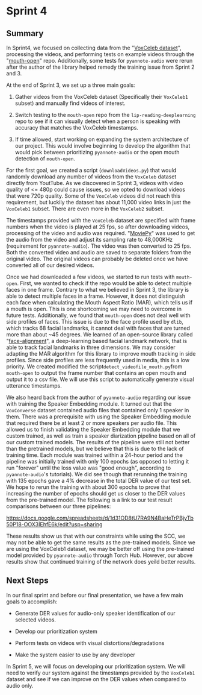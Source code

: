 # Sprint 4

## Summary

In Sprint4, we focused on collecting data from the "[VoxCeleb dataset](http://www.robots.ox.ac.uk/~vgg/data/voxceleb/)", processing the videos, and performing tests on example videos through the "[mouth-open](https://github.com/mauckc/mouth-open/)" repo. Additionally, some tests for `pyannote-audio` were rerun after the author of the library helped remedy the training issue from Sprint 2 and 3. 

At the end of Sprint 3, we set up a three main goals: 

1. Gather videos from the VoxCeleb dataset (Specifically their `VoxCeleb1` subset) and manually find videos of interest.

1. Switch testing to the `mouth-open` repo from the `lip-reading-deeplearning` repo to see if it can visually detect when a person is speaking with accuracy that matches the VoxCeleb timestamps.

1. If time allowed, start working on expanding the system architecture of our project. This would involve beginning to develop the algorithm that would pick between prioritizing `pyannote-audio` or the open mouth detection of `mouth-open`.

For the first goal, we created a script (`downloadVideos.py`) that would randomly download any number of videos from the `VoxCeleb` dataset directly from YoutTube. As we discovered in Sprint 3, videos with video quality of <= 480p could cause issues, so we opted to download videos that were 720p quality. Some of the `VoxCeleb` videos did not reach this requirement, but luckily the dataset has about 11,000 video links in just the `VoxCeleb1` subset. There are even more in the `VoxCeleb2` subset.

The timestamps provided with the `VoxCeleb` dataset are specified with frame numbers when the video is played at 25 fps, so after downloading videos, processing of the video and audio was required. "[MoviePy](https://github.com/Zulko/moviepy)" was used to get the audio from the video and adjust its sampling rate to 48,000KHz (requirement for `pyannote-audio`). The video was then converted to 25 fps. Both the converted video and audio are saved to separate folders from the original video. The original videos can probably be deleted once we have converted all of our desired videos.

Once we had downloaded a few videos, we started to run tests with `mouth-open`. First, we wanted to check if the repo would be able to detect multiple faces in one frame. Contrary to what we believed in Sprint 3, the library is able to detect multiple faces in a frame. However, it does not distinguish each face when calculating the Mouth Aspect Ratio (MAR), which tells us if a mouth is open. This is one shortcoming we may need to overcome in future tests. Additionally, we found that `mouth-open` does not deal well with side profiles of faces. This issue is due to the face profile used by `dlib`, which tracks 68 facial landmarks, it cannot deal with faces that are turned more than about ~45 degrees. We learned of an open-source library called "[face-alignment](https://github.com/1adrianb/face-alignment)", a deep-learning based facial landmark network, that is able to track facial landmarks in three dimensions. We may consider adapting the MAR algorithm for this library to improve mouth tracking in side profiles. Since side profiles are less frequently used in media, this is a low priority. We created modified the script`detect_videofile_mouth.py`from `mouth-open` to output the frame number that contains an open mouth and output it to a csv file. We will use this script to automatically generate visual utterance timestamps.

We also heard back from the author of `pyannote-audio` regarding our issue with training the Speaker Embedding module. It turned out that the `VoxConverse` dataset contained audio files that contained only 1 speaker in them. There was a prerequisite with using the Speaker Embedding module that required there be at least 2 or more speakers per audio file. This allowed us to finish validating the Speaker Embedding module that we custom trained, as well as train a speaker diarization pipeline based on all of our custom trained models. The results of the pipeline were still not better than the pretrained models, but we believe that this is due to the lack of training time. Each module was trained within a 24-hour period and the pipeline was initially trained with only 100 epochs (as opposed to letting it run "forever" until the loss value was "good enough", according to `pyannote-audio`'s tutorials). We did see though that rerunning the training with 135 epochs gave a 4% decrease in the total DER value of our test set. We hope to rerun the training with about 300 epochs to prove that increasing the number of epochs should get us closer to the DER values from the pre-trained model. The following is a link to our test result comparisons between our three pipelines:

https://docs.google.com/spreadsheets/d/1d31OD8tU7RA9N4BaHeTrPBjyTb50P18-OOX3IEhfE6k/edit?usp=sharing

These results show us that with our constraints while using the SCC, we may not be able to get the same results as the pre-trained models. Since we are using the VoxCeleb1 dataset, we may be better off using the pre-trained model provided by `pyannote-audio` through Torch Hub. However, our above results show that continued training of the network does yeild better results.

## Next Steps

In our final sprint and before our final presentation, we have a few main goals to accomplish:

* Generate DER values for audio-only speaker identification of our selected videos.

* Develop our prioritization system

* Perform tests on videos with visual distortions/degradations

* Make the system easier to use by any developer

In Sprint 5, we will focus on developing our prioritization system. We will need to verify our system against the timestamps provided by the `VoxCeleb1` dataset and see if we can improve on the DER values when compared to audio only.